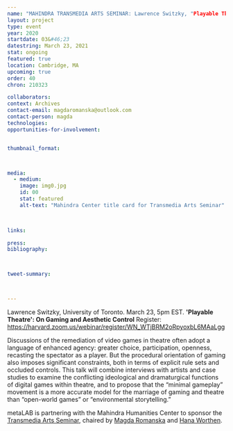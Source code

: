 ```yaml
---
name: "MAHINDRA TRANSMEDIA ARTS SEMINAR: Lawrence Switzky, "Playable Theatre: on Gaming and Aesthetic Control"
layout: project
type: event
year: 2020
startdate: 03&#46;23
datestring: March 23, 2021
stat: ongoing
featured: true
location: Cambridge, MA
upcoming: true
order: 40
chron: 210323

collaborators:
context: Archives
contact-email: magdaromanska@outlook.com
contact-person: magda
technologies:
opportunities-for-involvement:


thumbnail_format:



media:
  - medium:
    image: img0.jpg
    id: 00
    stat: featured
    alt-text: "Mahindra Center title card for Transmedia Arts Seminar"
  


links:

press:
bibliography:



tweet-summary: 



---
```


Lawrence Switzky, University of Toronto. March 23, 5pm EST.
**'Playable Theatre': On Gaming and Aesthetic Control**
Register:  https://harvard.zoom.us/webinar/register/WN_WTjBRM2oRpyoxbL6MAaLgg

Discussions of the remediation of video games in theatre often adopt a language of enhanced agency: greater choice, participation, openness, recasting the spectator as a player. But the procedural orientation of gaming also imposes significant constraints, both in terms of explicit rule sets and occluded controls. This talk will combine interviews with artists and case studies to examine the conflicting ideological and dramaturgical functions of digital games within theatre, and to propose that the “minimal gameplay” movement is a more accurate model for the marriage of gaming and theatre than “open-world games” or “environmental storytelling.”

metaLAB is partnering with the Mahindra Humanities Center to sponsor the [Transmedia Arts Seminar](https://mahindrahumanities.fas.harvard.edu/transmedia-arts), chaired by [Magda Romanska](https://mahindrahumanities.fas.harvard.edu/people/magda-romanska) and [Hana Worthen](https://mahindrahumanities.fas.harvard.edu/people/hana-worthen).
